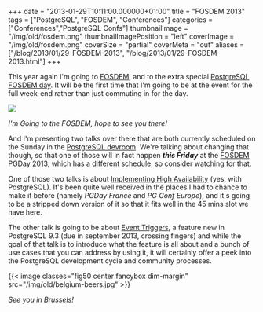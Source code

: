 +++
date = "2013-01-29T10:11:00.000000+01:00"
title = "FOSDEM 2013"
tags = ["PostgreSQL", "FOSDEM", "Conferences"]
categories = ["Conferences","PostgreSQL Confs"]
thumbnailImage = "/img/old/fosdem.png"
thumbnailImagePosition = "left"
coverImage = "/img/old/fosdem.png"
coverSize = "partial"
coverMeta = "out"
aliases = ["/blog/2013/01/29-FOSDEM-2013",
           "/blog/2013/01/29-FOSDEM-2013.html"]
+++

This year again I'm going to 
[FOSDEM](https://fosdem.org/2013/), and to the extra special
[PostgreSQL FOSDEM day](http://fosdem2013.pgconf.eu/). It will be the first time that I'm going to be at the
event for the full week-end rather than just commuting in for the day.


<div class="figure center dim-margin">
  <a href="https://fosdem.org/2013/">
    <img src="/img/old/fosdem.png">
  </a>
</div>

*I'm Going to the FOSDEM, hope to see you there!*

And I'm presenting two talks over there that are both currently scheduled on
the Sunday in the 
[PostgreSQL devroom](https://fosdem.org/2013/schedule/track/postgresql/). We're talking about changing that
though, so that one of those will in fact happen 
***this Friday*** at the
[FOSDEM PGDay 2013](http://www.postgresql.eu/events/schedule/fosdem2013/), which has a different schedule, so consider watching for
that.

One of those two talks is about 
[Implementing High Availability](https://fosdem.org/2013/schedule/event/postgresql_implementing_high_availability/) (yes, with
PostgreSQL). It's been quite well received in the places I had to chance to
make it before (namely 
*PGDay France* and 
*PG Conf Europe*), and it's going to
be a stripped down version of it so that it fits well in the 45 mins slot we
have here.

The other talk is going to be about 
[Event Triggers](https://fosdem.org/2013/schedule/event/postgresql_event_triggers/), a feature new in
PostgreSQL 9.3 (due in september 2013, crossing fingers) and while the goal
of that talk is to introduce what the feature is all about and a bunch of
use cases that you can address by using it, it will certainly offer a peek
into the PostgreSQL development cycle and community processes.


{{< image classes="fig50 center fancybox dim-margin" src="/img/old/belgium-beers.jpg" >}}


*See you in Brussels!*